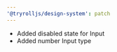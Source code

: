 ```yaml
---
'@tryrolljs/design-system': patch
---
```


- Added disabled state for Input
- Added number Input type
